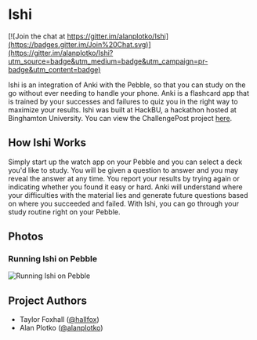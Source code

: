 # Ishi

[![Join the chat at https://gitter.im/alanplotko/Ishi](https://badges.gitter.im/Join%20Chat.svg)](https://gitter.im/alanplotko/Ishi?utm_source=badge&utm_medium=badge&utm_campaign=pr-badge&utm_content=badge)

Ishi is an integration of Anki with the Pebble, so that you can study on the go without ever needing to handle your phone. Anki is a flashcard app that is trained by your successes and failures to quiz you in the right way to maximize your results. Ishi was built at HackBU, a hackathon hosted at Binghamton University. You can view the ChallengePost project [here](http://challengepost.com/software/ishi).

## How Ishi Works

Simply start up the watch app on your Pebble and you can select a deck you'd like to study. You will be given a question to answer and you may reveal the answer at any time. You report your results by trying again or indicating whether you found it easy or hard. Anki will understand where your difficulties with the material lies and generate future questions based on where you succeeded and failed. With Ishi, you can go through your study routine right on your Pebble.

## Photos

### Running Ishi on Pebble

![Running Ishi on Pebble](https://s3.amazonaws.com/fvd-data/notes/166489/1433613888-DCExMm/screen.png)

## Project Authors

- Taylor Foxhall ([@hallfox](https://github.com/hallfox))
- Alan Plotko ([@alanplotko](https://github.com/alanplotko))
